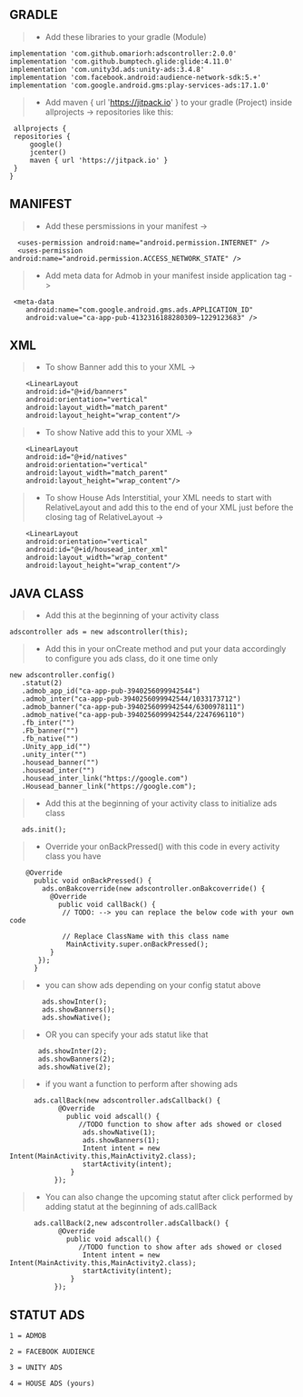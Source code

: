 <h3>

<h2> GRADLE </h2>

>- Add these libraries to your gradle (Module)

    implementation 'com.github.omariorh:adscontroller:2.0.0'
    implementation 'com.github.bumptech.glide:glide:4.11.0'
    implementation 'com.unity3d.ads:unity-ads:3.4.8'
    implementation 'com.facebook.android:audience-network-sdk:5.+'
    implementation 'com.google.android.gms:play-services-ads:17.1.0'
    
>- Add maven { url 'https://jitpack.io' } to your gradle (Project) inside allprojects -> repositories like this:

     allprojects {
     repositories {
         google()
         jcenter()
         maven { url 'https://jitpack.io' }  
     }
    }

<h2> MANIFEST </h2>

>- Add these persmissions in your manifest  ->

      <uses-permission android:name="android.permission.INTERNET" />
      <uses-permission android:name="android.permission.ACCESS_NETWORK_STATE" />
      
>- Add meta data for Admob in your manifest inside application tag  ->      

     <meta-data
        android:name="com.google.android.gms.ads.APPLICATION_ID"
        android:value="ca-app-pub-4132316188280309~1229123683" />

<h2> XML </h2>

>- To show Banner add this to your XML  ->

        <LinearLayout
        android:id="@+id/banners"
        android:orientation="vertical"
        android:layout_width="match_parent"
        android:layout_height="wrap_content"/>


>- To show Native add this to your XML  ->
            
        <LinearLayout
        android:id="@+id/natives"
        android:orientation="vertical"
        android:layout_width="match_parent"
        android:layout_height="wrap_content"/> 

>- To show House Ads Interstitial, your XML needs to start with RelativeLayout and add this to the end of your XML just before the closing tag of RelativeLayout ->

        <LinearLayout
        android:orientation="vertical"
        android:id="@+id/housead_inter_xml"
        android:layout_width="wrap_content"
        android:layout_height="wrap_content"/>

<h2> JAVA CLASS </h2>

>- Add this at the beginning of your activity class 

    adscontroller ads = new adscontroller(this);

>- Add this in your onCreate method and put your data accordingly to configure you ads class, do it one time only

    new adscontroller.config()
       .statut(2)
       .admob_app_id("ca-app-pub-3940256099942544")
       .admob_inter("ca-app-pub-3940256099942544/1033173712")
       .admob_banner("ca-app-pub-3940256099942544/6300978111")
       .admob_native("ca-app-pub-3940256099942544/2247696110")
       .fb_inter("")
       .Fb_banner("")
       .fb_native("")
       .Unity_app_id("")
       .unity_inter("")
       .housead_banner("")
       .housead_inter("")
       .housead_inter_link("https://google.com")
       .Housead_banner_link("https://google.com");

>- Add this at the beginning of your activity class to initialize ads class

       ads.init();

>- Override your onBackPressed() with this code in every activity class you have

        @Override
          public void onBackPressed() {
            ads.onBakcoverride(new adscontroller.onBakcoverride() {
              @Override
                public void callBack() {
                 // TODO: --> you can replace the below code with your own code

                 // Replace ClassName with this class name
                  MainActivity.super.onBackPressed();
              }
           });
          }



>-  you can show ads depending on your config statut above

            ads.showInter();
            ads.showBanners();
            ads.showNative();

>-  OR you can specify your ads statut like that

           ads.showInter(2);
           ads.showBanners(2);
           ads.showNative(2);

>-  if you want a function to perform after showing ads

          ads.callBack(new adscontroller.adsCallback() {
                @Override
                  public void adscall() {
                     //TODO function to show after ads showed or closed
                      ads.showNative(1);
                      ads.showBanners(1);
                      Intent intent = new Intent(MainActivity.this,MainActivity2.class);
                      startActivity(intent);
                   }
               });

>-  You can also change the upcoming statut after click performed by adding statut at the beginning of ads.callBack

          ads.callBack(2,new adscontroller.adsCallback() {
                @Override
                  public void adscall() {
                     //TODO function to show after ads showed or closed
                      Intent intent = new Intent(MainActivity.this,MainActivity2.class);
                      startActivity(intent);
                   }
               });
               
<h2> STATUT ADS </h2>

    1 = ADMOB

    2 = FACEBOOK AUDIENCE

    3 = UNITY ADS

    4 = HOUSE ADS (yours)

</h3>
